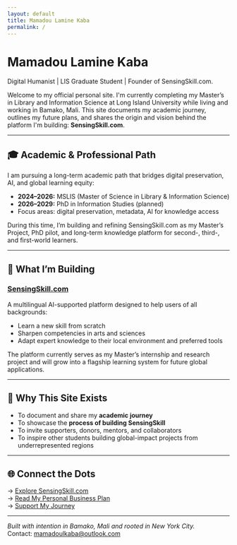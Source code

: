 ```yaml
---
layout: default
title: Mamadou Lamine Kaba
permalink: /
---
```


# Mamadou Lamine Kaba

Digital Humanist | LIS Graduate Student | Founder of SensingSkill.com.

Welcome to my official personal site. I'm currently completing my Master’s in Library and Information Science at Long Island University while living and working in Bamako, Mali. This site documents my academic journey, outlines my future plans, and shares the origin and vision behind the platform I'm building: **SensingSkill.com**.

---

## 🎓 Academic & Professional Path

I am pursuing a long-term academic path that bridges digital preservation, AI, and global learning equity:

- **2024–2026:** MSLIS (Master of Science in Library & Information Science)
- **2026–2029:** PhD in Information Studies (planned)
- Focus areas: digital preservation, metadata, AI for knowledge access

During this time, I’m building and refining SensingSkill.com as my Master’s Project, PhD pilot, and long-term knowledge platform for second-, third-, and first-world learners.

---

## 🚀 What I’m Building

### [SensingSkill.com](https://www.sensingskill.com)
A multilingual AI-supported platform designed to help users of all backgrounds:
- Learn a new skill from scratch
- Sharpen competencies in arts and sciences
- Adapt expert knowledge to their local environment and preferred tools

The platform currently serves as my Master’s internship and research project and will grow into a flagship learning system for future global applications.

---

## 🤝 Why This Site Exists

- To document and share my **academic journey**
- To showcase the **process of building SensingSkill**
- To invite supporters, donors, mentors, and collaborators
- To inspire other students building global-impact projects from underrepresented regions

---

## 🌐 Connect the Dots

→ [Explore SensingSkill.com](https://www.sensingskill.com)  
→ [Read My Personal Business Plan](./businessplan.md)  
→ [Support My Journey](./support.md)

---

*Built with intention in Bamako, Mali and rooted in New York City.*  
Contact: [mamadoulkaba@outlook.com](mailto:mamadoulkaba@outlook.com)
